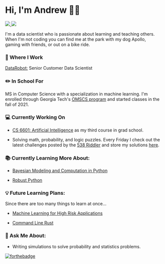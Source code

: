 # Hi, I'm Andrew 🧑🏼‍

 <!-- LinkedIn Contact -->
  <a href="https://www.linkedin.com/in/andrewsnicholls/" target="_blank">
    <img src="https://img.shields.io/badge/-ANDREW%20NICHOLLS-blue?style=for-the-badge&logo=Linkedin&logoColor=white"/>
  </a>
  
<!-- Email -->
  <a href="mailto:andrew.s.nicholls@gmail.com">
    <img src="https://img.shields.io/badge/EMAIL-andrew.s.nicholls@gmail.com-20b2aa?style=for-the-badge"/>
  </a>
  
</br>
<p>
 
I'm a data scientist who is passionate about learning and teaching others. When I'm not coding you can find me at the park with my dog Apollo, gaming with friends, or out on a bike ride.</p>

### 💼 Where I Work

[DataRobot:](https://www.datarobot.com/) Senior Customer Data Scientist
### ✏️ In School For

MS in Computer Science with a specialization in machine learning. I'm enrolled through Georgia Tech's [OMSCS program](https://omscs.gatech.edu/) and started classes in the fall of 2021.

### 💻 Currently Working On

* [CS 6601: Artificial Intelligence](https://omscs.gatech.edu/cs-6601-artificial-intelligence) as my third course in grad school. 

* Solving math, probability, and logic puzzles. Every Friday I check out the latest challenges posted by the [538 Riddler](https://fivethirtyeight.com/tag/the-riddler/) and store my solutions [here](https://github.com/Booleans/riddler-538). 

### 📚 Currently Learning More About:

* [Bayesian Modeling and Computation in Python](https://www.routledge.com/Bayesian-Modeling-and-Computation-in-Python/Martin-Kumar-Lao/p/book/9780367894368)

* [Robust Python](https://learning.oreilly.com/library/view/robust-python/9781098100650/)

### 💡 Future Learning Plans:

Since there are too many things to learn at once...

* [Machine Learning for High Risk Applications](https://learning.oreilly.com/library/view/machine-learning-for/9781098102425/)

* [Command Line Rust](https://learning.oreilly.com/library/view/command-line-rust/9781098109424/)




### 💬 Ask Me About:

* Writing simulations to solve probability and statistics problems.

[![forthebadge](https://forthebadge.com/images/badges/made-with-python.svg)](https://forthebadge.com)
